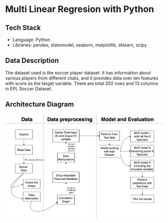 # Multi Linear Regresion with Python


## Tech Stack

* Language: Python
* Libraries: pandas, statsmodel, seaborn, matplotlib, sklearn, scipy

## Data Description

The dataset used is the soccer player dataset. It has information about various players from different clubs, and it provides data over ten features with score as the target variable. There are total 202 rows and 13 columns in EPL Soccer Dataset.

## Architecture Diagram
<img src="MLR.png">
